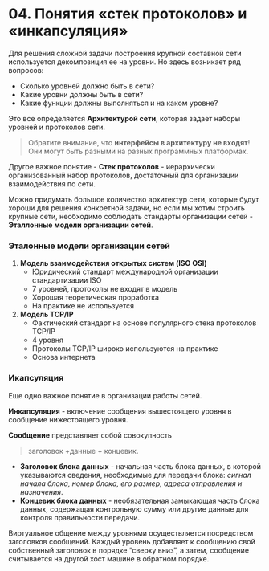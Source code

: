# 04. Понятия «стек протоколов» и «инкапсуляция»

Для решения сложной задачи построения крупной составной сети используется декомпозиция ее на уровни. Но здесь возникает ряд вопросов:

- Сколько уровней должно быть в сети?
- Какие уровни должны быть в сети?
- Какие функции должны выполняться и на каком уровне?

Это все определяется __Архитектурой сети__, которая задает наборы уровней и протоколов сети. 

> Обратите внимание, что __интерфейсы в архитектуру не входят__! Они могут быть разными на разных программных платформах.

Другое важное понятие - __Стек протоколов__ - иерархически организованный набор протоколов, достаточный для организации взаимодействия по сети. 

Можно придумать большое количество архитектур сети, которые будут хороши для решения конкретной задачи, но если мы хотим строить крупные сети, необходимо соблюдать стандарты организации сетей - __Эталлонные модели организации сетей__.

### Эталонные модели организации сетей

1. __Модель взаимодействия открытых систем (ISO OSI)__
   - Юридический стандарт международной организации стандартизации ISO
   - 7 уровней, протоколы не входят в модель
   - Хорошая теоретическая проработка
   - На практике не используется
2. __Модель TCP/IP__
   - Фактический стандарт на основе популярного стека протоколов TCP/IP
   - 4 уровня
   - Протоколы TCP/IP широко используются на практике
   - Основа интернета

### Икапсуляция

Еще одно важное понятие в организации работы сетей.

__Инкапсуляция__ - включение сообщения вышестоящего уровня в сообщение нижестоящего уровня.

__Сообщение__ представляет собой совокупность

>  заголовок +данные + концевик.

- __Заголовок блока данных__ - начальная часть блока данных, в которой указываются сведения, необходимые для передачи блока: _сигнал начала блока, номер блока, его размер, адреса отправления и назначения_.
- __Концевик блока данных__ - необязательная замыкающая часть блока данных, содержащая контрольную сумму или другие данные для контроля правильности передачи.

Виртуальное общение между уровнями осуществляется посредством заголовков
сообщений. Каждый уровень добавляет к сообщению свой собственный заголовок в порядке “сверху вниз”, а затем, сообщение считывается на другой хост машине в обратном порядке.
